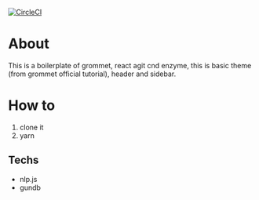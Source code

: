 [![CircleCI](https://circleci.com/gh/tim-hub/react-portfolio.svg?style=svg)](https://circleci.com/gh/tim-hub/react-portfolio)
# About

This is a boilerplate of grommet, react agit cnd enzyme, this is basic theme (from grommet official tutorial), header and sidebar.

# How to

1. clone it
2. yarn

## Techs
- nlp.js
- gundb
